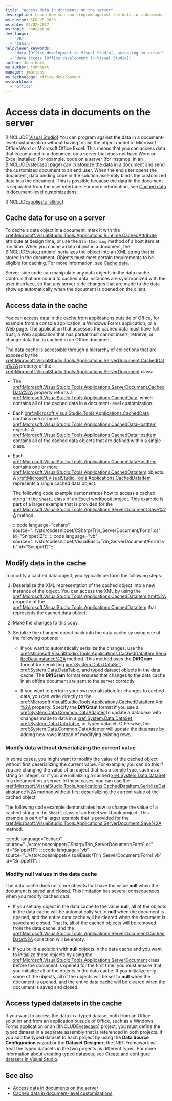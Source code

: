 ```yaml
---
title: "Access data in documents on the server"
description: Learn how you can program against the data in a document-level customization without having to use the object model of Microsoft Office Word or Microsoft Office Excel.
ms.custom: SEO-VS-2020
ms.date: 02/02/2017
ms.topic: conceptual
dev_langs:
  - "VB"
  - "CSharp"
helpviewer_keywords:
  - "data [Office development in Visual Studio], accessing on server"
  - "data access [Office development in Visual Studio]"
author: John-Hart
ms.author: johnhart
manager: jmartens
ms.technology: office-development
ms.workload:
  - "office"
---
```

# Access data in documents on the server

 [!INCLUDE [Visual Studio](~/includes/applies-to-version/vs-not-mac.md)]
  You can program against the data in a document-level customization without having to use the object model of Microsoft Office Word or Microsoft Office Excel. This means that you can access data that is contained in a document on a server that does not have Word or Excel installed. For example, code on a server (for instance, in an [!INCLUDE[vstecasp](../sharepoint/includes/vstecasp-md.md)] page) can customize the data in a document and send the customized document to an end user. When the end user opens the document, data binding code in the solution assembly binds the customized data into the document. This is possible because the data in the document is separated from the user interface. For more information, see [Cached data in document-level customizations](../vsto/cached-data-in-document-level-customizations.md).

 [!INCLUDE[appliesto_alldoc](../vsto/includes/appliesto-alldoc-md.md)]

## Cache data for use on a server
 To cache a data object in a document, mark it with the <xref:Microsoft.VisualStudio.Tools.Applications.Runtime.CachedAttribute> attribute at design time, or use the `StartCaching` method of a host item at run time. When you cache a data object in a document, the [!INCLUDE[vsto_runtime](../vsto/includes/vsto-runtime-md.md)] serializes the object into an XML string that is stored in the document. Objects must meet certain requirements to be eligible for caching. For more information, see [Cache data](../vsto/caching-data.md).

 Server-side code can manipulate any data objects in the data cache. Controls that are bound to cached data instances are synchronized with the user interface, so that any server-side changes that are made to the data show up automatically when the document is opened on the client.

## Access data in the cache
 You can access data in the cache from applications outside of Office, for example from a console application, a Windows Forms application, or a Web page. The application that accesses the cached data must have full trust; a Web application that has partial trust cannot insert, retrieve, or change data that is cached in an Office document.

 The data cache is accessible through a hierarchy of collections that are exposed by the <xref:Microsoft.VisualStudio.Tools.Applications.ServerDocument.CachedData%2A> property of the <xref:Microsoft.VisualStudio.Tools.Applications.ServerDocument> class:

- The <xref:Microsoft.VisualStudio.Tools.Applications.ServerDocument.CachedData%2A> property returns a <xref:Microsoft.VisualStudio.Tools.Applications.CachedData>, which contains all of the cached data in a document-level customization.

- Each <xref:Microsoft.VisualStudio.Tools.Applications.CachedData> contains one or more <xref:Microsoft.VisualStudio.Tools.Applications.CachedDataHostItem> objects. A <xref:Microsoft.VisualStudio.Tools.Applications.CachedDataHostItem> contains all of the cached data objects that are defined within a single class.

- Each <xref:Microsoft.VisualStudio.Tools.Applications.CachedDataHostItem> contains one or more <xref:Microsoft.VisualStudio.Tools.Applications.CachedDataItem> objects. A <xref:Microsoft.VisualStudio.Tools.Applications.CachedDataItem> represents a single cached data object.

  The following code example demonstrates how to access a cached string in the `Sheet1` class of an Excel workbook project. This example is part of a larger example that is provided for the <xref:Microsoft.VisualStudio.Tools.Applications.ServerDocument.Save%2A> method.

  :::code language="csharp" source="../vsto/codesnippet/CSharp/Trin_ServerDocument/Form1.cs" id="Snippet12":::
  :::code language="vb" source="../vsto/codesnippet/VisualBasic/Trin_ServerDocument/Form1.vb" id="Snippet12":::

## Modify data in the cache
 To modify a cached data object, you typically perform the following steps:

1. Deserialize the XML representation of the cached object into a new instance of the object. You can access the XML by using the <xref:Microsoft.VisualStudio.Tools.Applications.CachedDataItem.Xml%2A> property of the <xref:Microsoft.VisualStudio.Tools.Applications.CachedDataItem> that represents the cached data object.

2. Make the changes to this copy.

3. Serialize the changed object back into the data cache by using one of the following options:

    - If you want to automatically serialize the changes, use the <xref:Microsoft.VisualStudio.Tools.Applications.CachedDataItem.SerializeDataInstance%2A> method. This method uses the **DiffGram** format for serializing <xref:System.Data.DataSet>, <xref:System.Data.DataTable>, and typed dataset objects in the data cache. The **DiffGram** format ensures that changes to the data cache in an offline document are sent to the server correctly.

    - If you want to perform your own serialization for changes to cached data, you can write directly to the <xref:Microsoft.VisualStudio.Tools.Applications.CachedDataItem.Xml%2A> property. Specify the **DiffGram** format if you use a <xref:System.Data.Common.DataAdapter> to update a database with changes made to data in a <xref:System.Data.DataSet>, <xref:System.Data.DataTable>, or typed dataset. Otherwise, the <xref:System.Data.Common.DataAdapter> will update the database by adding new rows instead of modifying existing rows.

### Modify data without deserializing the current value
 In some cases, you might want to modify the value of the cached object without first deserializing the current value. For example, you can do this if you are changing the value of an object that has a simple type, such as a string or integer, or if you are initializing a cached <xref:System.Data.DataSet> in a document on a server. In these cases, you can use the <xref:Microsoft.VisualStudio.Tools.Applications.CachedDataItem.SerializeDataInstance%2A> method without first deserializing the current value of the cached object.

 The following code example demonstrates how to change the value of a cached string in the `Sheet1` class of an Excel workbook project. This example is part of a larger example that is provided for the <xref:Microsoft.VisualStudio.Tools.Applications.ServerDocument.Save%2A> method.

 :::code language="csharp" source="../vsto/codesnippet/CSharp/Trin_ServerDocument/Form1.cs" id="Snippet11":::
 :::code language="vb" source="../vsto/codesnippet/VisualBasic/Trin_ServerDocument/Form1.vb" id="Snippet11":::

### Modify null values in the data cache
 The data cache does not store objects that have the value **null** when the document is saved and closed. This limitation has several consequences when you modify cached data:

- If you set any object in the data cache to the value **null**, all of the objects in the data cache will be automatically set to **null** when the document is opened, and the entire data cache will be cleared when the document is saved and closed. That is, all of the cached objects will be removed from the data cache, and the <xref:Microsoft.VisualStudio.Tools.Applications.ServerDocument.CachedData%2A> collection will be empty.

- If you build a solution with **null** objects in the data cache and you want to initialize these objects by using the <xref:Microsoft.VisualStudio.Tools.Applications.ServerDocument> class before the document is opened for the first time, you must ensure that you initialize all of the objects in the data cache. If you initialize only some of the objects, all of the objects will be set to **null** when the document is opened, and the entire data cache will be cleared when the document is saved and closed.

## Access typed datasets in the cache
 If you want to access the data in a typed dataset both from an Office solution and from an application outside of Office, such as a Windows Forms application or an [!INCLUDE[vstecasp](../sharepoint/includes/vstecasp-md.md)] project, you must define the typed dataset in a separate assembly that is referenced in both projects. If you add the typed dataset to each project by using the **Data Source Configuration** wizard or the **Dataset Designer**, the .NET Framework will treat the typed datasets in the two projects as different types. For more information about creating typed datasets, see [Create and configure datasets in Visual Studio](../data-tools/create-and-configure-datasets-in-visual-studio.md).

## See also

- [Access data in documents on the server](../vsto/accessing-data-in-documents-on-the-server.md)
- [Cached data in document-level customizations](../vsto/cached-data-in-document-level-customizations.md)